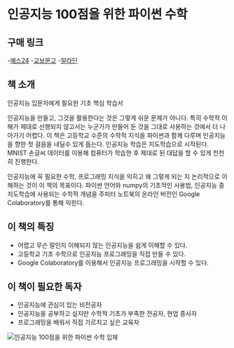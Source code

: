 # 인공지능 100점을 위한 파이썬 수학


## 구매 링크
-[예스24](http://www.yes24.com/Product/Goods/90073504)
-[교보문고](http://www.kyobobook.co.kr/product/detailViewKor.laf?ejkGb=KOR&mallGb=KOR&barcode=9791190014861&orderClick=LAG&Kc=)
-[알라딘](http://aladin.kr/p/6Nhph)

## 책 소개
인공지능 입문자에게 필요한 기초 핵심 학습서

인공지능을 만들고, 그것을 활용한다는 것은 그렇게 쉬운 문제가 아니다. 특히 수학적 이해가 제대로 선행되지 않고서는 누군가가 만들어 둔 것을 그대로 사용하는 것에서 더 나아가기 어렵다. 이 책은 고등학교 수준의 수학적 지식을 파이썬과 함께 다루며 인공지능을 향한 첫 걸음을 내딜수 있게 돕는다. 인공지능 학습은 지도학습으로 시작된다. MNIST 손글씨 데이터를 이용해 컴퓨터가 학습한 후 제대로 된 대답을 할 수 있게 천천히 진행한다.

인공지능에 꼭 필요한 수학, 프로그래밍 지식을 익히고 왜 그렇게 되는 지 논리적으로 이해하는 것이 이 책의 목표이다. 파이썬 언어와 numpy의 기초적인 사용법, 인공지능 중 지도학습에 사용되는 수학적 개념을 주피터 노트북의 온라인 버전인 Google Colaboratory를 통해 익힌다.


## 이 책의 특징
- 어렵고 무슨 말인지 이해되지 않는 인공지능을 쉽게 이해할 수 있다. 
- 고등학교 기초 수학으로 인공지능 프로그래밍을 직접 만들 수 있다. 
- Google Colaboratory를 이용해서 인공지능 프로그래밍을 시작할 수 있다.

## 이 책이 필요한 독자
- 인공지능에 관심이 있는 비전공자
- 인공지능을 공부하고 싶지만 수학적 기초가 부족한 전공자, 현업 종사자
- 프로그래밍을 배워서 직접 가르치고 싶은 교육자

![인공지능 100점을 위한 파이썬 수학 입체](https://user-images.githubusercontent.com/21074282/80452104-791c8780-8960-11ea-8084-8d3e7c1728bc.jpg)
